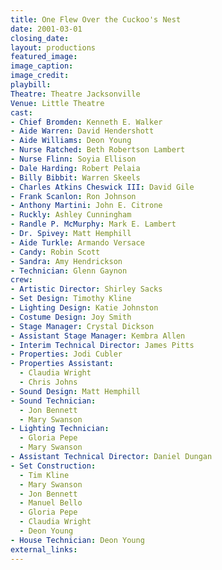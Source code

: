 ```yaml
---
title: One Flew Over the Cuckoo's Nest
date: 2001-03-01
closing_date:
layout: productions
featured_image:
image_caption:
image_credit:
playbill:
Theatre: Theatre Jacksonville
Venue: Little Theatre
cast:
- Chief Bromden: Kenneth E. Walker
- Aide Warren: David Hendershott
- Aide Williams: Deon Young
- Nurse Ratched: Beth Robertson Lambert
- Nurse Flinn: Soyia Ellison
- Dale Harding: Robert Pelaia
- Billy Bibbit: Warren Skeels
- Charles Atkins Cheswick III: David Gile
- Frank Scanlon: Ron Johnson
- Anthony Martini: John E. Citrone
- Ruckly: Ashley Cunningham
- Randle P. McMurphy: Mark E. Lambert
- Dr. Spivey: Matt Hemphill
- Aide Turkle: Armando Versace
- Candy: Robin Scott
- Sandra: Amy Hendrickson
- Technician: Glenn Gaynon
crew:
- Artistic Director: Shirley Sacks
- Set Design: Timothy Kline
- Lighting Design: Katie Johnston
- Costume Design: Joy Smith
- Stage Manager: Crystal Dickson
- Assistant Stage Manager: Kembra Allen
- Interim Technical Director: James Pitts
- Properties: Jodi Cubler
- Properties Assistant:
  - Claudia Wright
  - Chris Johns
- Sound Design: Matt Hemphill
- Sound Technician:
  - Jon Bennett
  - Mary Swanson
- Lighting Technician:
  - Gloria Pepe
  - Mary Swanson
- Assistant Technical Director: Daniel Dungan
- Set Construction:
  - Tim Kline
  - Mary Swanson
  - Jon Bennett
  - Manuel Bello
  - Gloria Pepe
  - Claudia Wright
  - Deon Young
- House Technician: Deon Young
external_links:
---
```

